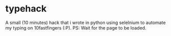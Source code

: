 # typehack
A small (10 minutes) hack that i wrote in python using selelnium to automate my typing on 10fastfingers (:P).
PS: Wait for the page to be loaded.

